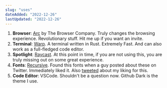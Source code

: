 ```yaml
---
slug: "uses"
dateAdded: "2022-12-26"
lastUpdated: "2022-12-26"
---
```


1. **Browser**: [Arc](https://arc.net/) by The Browser Company. Truly changes the browsing experience. Revolutionary stuff. Hit me up if you want an invite.
2. **Terminal**: [Warp](https://www.warp.dev/). A terminal written in Rust. Extremely Fast. And can also work as a full-fledged code editor.
3. **Spotlight**: [Raycast](https://www.raycast.com/). At this point in time, if you are not using this, you are truly missing out on some great experience.
4. **Fonts**: [Recursive](https://www.recursive.design/). Found this fonts when a guy posted about these on Twitter. Immediately liked it. Also [tweeted](https://twitter.com/tapanchudasama7/status/1603757501467348997?s=20&t=AAbM0imH4SBCr5uYSPWs9A) about my liking for this.
5. **Code Editor**: VSCode. Shouldn't be a question now. Github Dark is the theme I use.